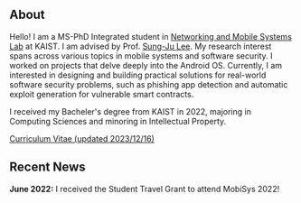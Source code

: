 ## About

Hello! I am a MS-PhD Integrated student in [Networking and Mobile Systems Lab](https://nmsl.kaist.ac.kr/) at KAIST. I am advised by Prof. [Sung-Ju Lee](https://sites.google.com/site/wewantsj/). My research interest spans across various topics in mobile systems and software security. I worked on projects that delve deeply into the Android OS. 
Currently, I am interested in designing and building practical solutions for real-world software security problems, such as phishing app detection and automatic exploit generation for vulnerable smart contracts.

I received my Bacheler's degree from KAIST in 2022, majoring in Computing Sciences and minoring in Intellectual Property.

[Curriculum Vitae (updated 2023/12/16)](/files/SujinHan_CV_231216.pdf)

## Recent News

**June 2022:** I received the Student Travel Grant to attend MobiSys 2022!



